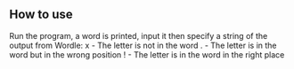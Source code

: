 ## How to use
Run the program, a word is printed, input it then specify a string of the output from Wordle:
x - The letter is not in the word
. - The letter is in the word but in the wrong position 
! - The letter is in the word in the right place